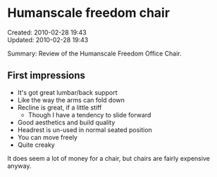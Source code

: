 Humanscale freedom chair
========================

Created: 2010-02-28 19:43  
Updated: 2010-02-28 19:43

Summary: 
Review of the Humanscale Freedom Office Chair.

First impressions
-----------------

* It's got great lumbar/back support
* Like the way the arms can fold down
* Recline is great, if a little stiff
    * Though I have a tendency to slide forward
* Good aesthetics and build quality
* Headrest is un-used in normal seated position
* You can move freely
* Quite creaky

It does seem a lot of money for a chair, but chairs are fairly expensive anyway.
